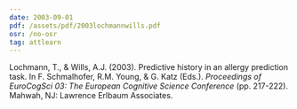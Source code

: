 ```yaml
---
date: 2003-09-01
pdf: /assets/pdf/2003lochmannwills.pdf
osr: /no-osr
tag: attlearn
---
```


Lochmann, T., & Wills, A.J. (2003). Predictive history in an allergy prediction task. In F. Schmalhofer, R.M. Young, & G. Katz (Eds.). _Proceedings of EuroCogSci 03: The European Cognitive Science Conference_ (pp. 217-222). Mahwah, NJ: Lawrence Erlbaum Associates.

